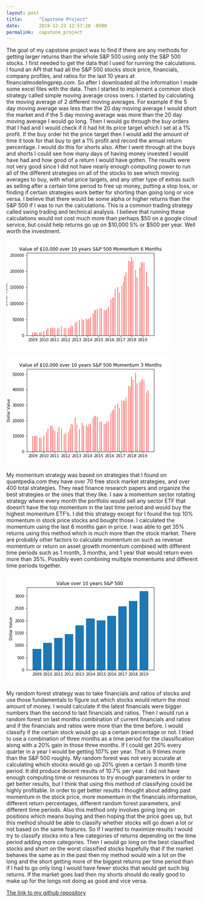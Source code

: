 ```yaml
---
layout: post
title:      "Capstone Project"
date:       2019-12-23 12:57:20 -0500
permalink:  capstone_project
---
```



The goal of my capstone project was to find if there are any methods for getting larger returns than the whole S&P 500 using only the S&P 500 stocks. I first needed to get the data that I used for running the calculations. I found an API that had all the S&P 500 stocks stock price, financials, company profiles, and ratios for the last 10 years at financialmodelingprep.com. So after I downloaded all the information I made some excel files with the data. Then I started to implement a common stock strategy called simple moving average cross overs. I started by calculating the moving average of 2 different moving averages. For example if the 5 day moving average was less than the 20 day moving average I would short the market and if the 5 day moving average was more than the 20 day moving average I would go long. Then I would go through the buy orders that I had and I would check if it had hit its price target which I set at a 1% profit. If the buy order hit the price target then I would add the amount of time it took for that buy to get a 1% profit and record the annual return percentage. I would do this for shorts also. After I went through all the buys and shorts I could see how many days of having money invested I would have had and how good of a return I would have gotten. The results were not very good since I did not have nearly enough computing power to run all of the different strategies on all of the stocks to see which moving averages to buy, with what price targets, and any other type of extras such as selling after a certain time period to free up money, putting a stop loss, or finding if certain strategies work better for shorting than going long or vice versa. I believe that there would be some alpha or higher returns than the S&P 500 if I was to run the calculations. This is a common trading strategy called swing trading and technical analysis. I believe that running these calculations would not cost much more than perhaps $50 on a google cloud service, but could help returns go up on $10,000 5% or $500 per year. Well worth the investment. 

![The returns that I got with a 6 month momentum strategy 35% returns](https://github.com/MikeDaBossss/Capstone-Project/blob/master/Momentum6Mo.png)


![The 3 month momentum strategy, not as good but still better than S&P 500. 17% returns](https://github.com/MikeDaBossss/Capstone-Project/blob/master/Momentum3Mo.png)


My momentum strategy was based on strategies that I found on quantpedia.com they have over 70 free stock market strategies, and over 400 total strategies. They read finance research papers and organize the best strategies or the ones that they like. I saw a momentum sector rotating strategy where every month the portfolio would sell any sector ETF that doesn’t have the top momentum in the last time period and would buy the highest momentum ETF’s. I did this strategy except for I found the top 10% momentum in stock price stocks and bought those. I calculated the momentum using the last 6 months gain in price. I was able to get 35% returns using this method which is much more than the stock market. There are probably other factors to calculate momentum on such as revenue momentum or return on asset growth momentum combined with different time periods such as 1 month, 3 months, and 1 year that would return even more than 35%. Possibly even combining multiple momentums and different time periods together.

![S&P 500 returns in the same time period](https://github.com/MikeDaBossss/Capstone-Project/blob/master/SP500.png)

My random forest strategy  was to take financials and ratios of stocks and use those fundamentals to figure out which stocks would return the most amount of money. I would calculate if the latest financials were bigger numbers than the second to last financials and ratios. Then I would run a random forest on last months combination of current financials and ratios and if the financials and ratios were more than the time before. I would classify if the certain stock would go up a certain percentage or not. I tried to use a combination of three months as a time period for the classification along with a 20% gain in those three months. If I could get 20% every quarter in a year I would be getting 107% per year. That is 9 times more than the S&P 500 roughly. My random forest was not very accurate at calculating which stocks would go up 20% given a certain 3 month time period. It did produce decent results of 10.7% per year. I did not have enough computing time or resources to try enough parameters in order to get better results, but I think that using this method of classifying could be highly profitable. In order to get better results I thought about adding past momentum in the stock price, more momentum in the financials information, different return percentages, different random forest parameters, and different time periods. Also this method only involves going long on positions which means buying and then hoping that the price goes up, but this method should be able to classify whether stocks will go down a lot or not based on the same features. So if I wanted to maximize results I would try to classify stocks into a few categories of returns depending on the time period adding more categories. Then I would go long on the best classified stocks and short on the worst classified stocks hopefully that if the market behaves the same as in the past then my method would win a lot on the long and the short getting more of the biggest returns per time period than if I had to go only long I would have fewer stocks that would get such big returns. If the market goes bad then my shorts should do really good to make up for the longs not doing as good and vice versa. 


[The link to my github repository](https://github.com/MikeDaBossss/Capstone-Project)
